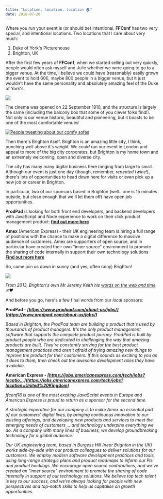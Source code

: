 ```yaml
---
title: "Location, location, location 🏠"
date: 2018-07-20
---
```


Where you run your event is (or should be) intentional. **FFConf** has two very special, and intentional locations. Two locations that I care about very much:

1.  Duke of York's Picturehouse
2.  Brighton, UK

After the first few years of **FFConf**, when we started selling out very quickly, people would often ask myself and Julie whether we were going to go to a bigger venue. At the time, I believe we could have (reasonably) easily grown the event to hold 600, maybe 800 people in a bigger venue, but it just wouldn't have the same personality and absolutely amazing feel of the Duke of York's.

![](https://convertkit.s3.amazonaws.com/assets/pictures/40116/1407685/content_dukes.jpg)

The cinema was opened on 22 September 1910, and the structure is largely the same (including the balcony box that some of you clever folks find!). Not only is our venue historic, beautiful and pioneering, but it boasts to be one of the most comfortable venues!

 [![People tweeting about our comfy sofas](https://convertkit.s3.amazonaws.com/assets/pictures/40116/1407684/content_Screen_Shot_2018-07-20_at_15.33.59.png)](https://twitter.com/search?q=%23ffconf%20OR%20%23fullfrontalconf%20comfortable&src=typd)

Then there's Brighton itself. Brighton is an amazing little city, I think, punching well above it's weight. We _could_ run our event in London and appeal to more of the big city corporates, but Brighton is my home town and an extremely welcoming, open and diverse city.

The city has many many digital business here ranging from large to small. Although our event is just one day (though, remember, _repeated twice!_), there's lots of opportunities to head down here for visits or even pick up a new job or career in Brighton.

In particular, two of our sponsors based in Brighton (well…one is 15 minutes outside, but close enough that we'll let them off) have open job opportunities.

**ProdPad** is looking for both front end developers, and backend developers with JavaScript and Node experience to work on their slick product management product: **[find out more here](https://www.prodpad.com/about-us/jobs/)**

**Amex** (American Express) - their UK engineering team is hiring a full range of positions with the chance to make a digital difference to massive audience of customers. Amex are supporters of open source, and in particular have created their own "inner source" environment to promote the sharing of code internally in support their own technology solutions **[Find out more here](https://jobs.americanexpress.com/tech/jobs?location=United%20Kingdom)**

So, come join us down in sunny (and yes, often rainy) Brighton!


 [![](https://convertkit.s3.amazonaws.com/assets/pictures/40116/1407941/content_jeremy.jpg)](https://www.youtube.com/watch?v=pguQjFFgB68&t=0s&list=PLXmT1r4krsTrjhwBWKLzxdNjb9ZCb_cFI&index=9)

_From 2013, Brighton's own Mr Jeremy Keith his [words on the web and time](https://www.youtube.com/watch?v=pguQjFFgB68&t=0s&list=PLXmT1r4krsTrjhwBWKLzxdNjb9ZCb_cFI&index=9) ⏲❤️_


And before you go, here's a few final words from our _local_ sponsors:

**ProdPad - _[https://www.prodpad.com/about-us/jobs/](https://www.prodpad.com/about-us/jobs/)_**

_Based in Brighton, the ProdPad team are building a product that's used by thousands of product managers. It's the only product management software that supports the complete product journey. ProdPad is built by product people who are dedicated to challenging the way that amazing products are built. They're constantly striving for the best product management practices and aren't afraid of trying amazing new things to improve the product for their customers. If this sounds as exciting to you as it does to them, then check out the awesome development roles they have available._

**American Express - _[https://jobs.americanexpress.com/tech/jobs?locatio...](https://jobs.americanexpress.com/tech/jobs?location=United%20Kingdom)_**

_ffconf18 is one of the most exciting JavaScript events in Europe and American Express is proud to return as a sponsor for the second time._

_A strategic imperative for our company is to make Amex an essential part of our customers' digital lives, by bringing continuous innovation to our existing offerings, and developing new products and services to meet the emerging needs of customers … and technology underpins everything we do. As a company with many lines of business, we develop groundbreaking technology for a global audience._

_Our UK engineering team, based in Burgess Hill (near Brighton in the UK) works side-by-side with our product colleagues to deliver solutions for our customers. We employ modern software development practices and tools, using long-range strategic plans and product roadmaps to inform our PIs and product backlogs. We encourage open source contributions, and we've created an "inner source" environment to promote the sharing of code internally in support of our technology solutions. We believe top tech talent is key to our success, and we're always looking for people with new perspectives and top-notch skills to help us capitalise on growth opportunities._
